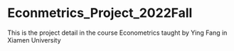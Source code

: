 # Econmetrics_Project_2022Fall
This is the project detail in the course Econometrics taught by Ying Fang in Xiamen University
